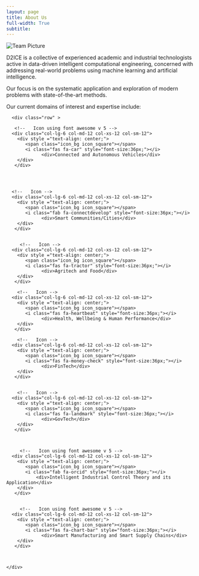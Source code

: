 ```yaml
---
layout: page
title: About Us
full-width: True
subtitle: 
---
```


![Team Picture](/assets/img/team.jpg)


D2ICE is a collective of experienced academic and industrial technologists active in data-driven intelligent computational engineering, concerned with addressing real-world problems using machine learning and artificial intelligence.

Our focus is on the systematic application and exploration of modern problems with state-of-the-art methods.

Our current domains of interest and expertise include:


<!-- Set up icons -->
<div class="container-fluid">
   
      <div class="row" >     
   
       <!--   Icon using font awesome v 5 -->
      <div class="col-lg-6 col-md-12 col-xs-12 col-sm-12">
        <div style ="text-align: center;">
           <span class="icon_bg icon_square"></span>
           <i class="fas fa-car" style="font-size:36px;"></i>
                 <div>Connected and Autonomous Vehicles</div>
        </div>
       </div> 
               
      
        
                  
      <!--   Icon -->
      <div class="col-lg-6 col-md-12 col-xs-12 col-sm-12">
        <div style ="text-align: center;">
           <span class="icon_bg icon_square"></span>
           <i class="fab fa-connectdevelop" style="font-size:36px;"></i>
                 <div>Smart Communities/Cities</div>
        </div>
       </div> 
           
      
         <!--   Icon -->
      <div class="col-lg-6 col-md-12 col-xs-12 col-sm-12">
        <div style ="text-align: center;">
           <span class="icon_bg icon_square"></span>
           <i class="fas fa-tractor" style="font-size:36px;"></i>
                 <div>Agritech and Food</div>
        </div>
       </div>
      
        <!--   Icon -->
      <div class="col-lg-6 col-md-12 col-xs-12 col-sm-12">
        <div style ="text-align: center;">
           <span class="icon_bg icon_square"></span>
           <i class="fas fa-heartbeat" style="font-size:36px;"></i>
                 <div>Health, Wellbeing & Human Performance</div>
        </div>
       </div>
      
        <!--   Icon -->
      <div class="col-lg-6 col-md-12 col-xs-12 col-sm-12">
        <div style ="text-align: center;">
           <span class="icon_bg icon_square"></span>
           <i class="fas fa-money-check" style="font-size:36px;"></i>
                 <div>FinTech</div>
        </div>
       </div>

      
        <!--   Icon -->
      <div class="col-lg-6 col-md-12 col-xs-12 col-sm-12">
        <div style ="text-align: center;">
           <span class="icon_bg icon_square"></span>
           <i class="fas fa-landmark" style="font-size:36px;"></i>
                 <div>GovTech</div>
        </div>
       </div>
         
         
   
         <!--   Icon using font awesome v 5 -->
      <div class="col-lg-6 col-md-12 col-xs-12 col-sm-12">
        <div style ="text-align: center;">
           <span class="icon_bg icon_square"></span>
           <i class="fab fa-orcid" style="font-size:36px;"></i>
               <div>Intelligent Industrial Control Theory and its Application</div>
        </div>
       </div>
                  
                  
         <!--   Icon using font awesome v 5 -->
      <div class="col-lg-6 col-md-12 col-xs-12 col-sm-12">
        <div style ="text-align: center;">
           <span class="icon_bg icon_square"></span>
           <i class="fas fa-chart-bar" style="font-size:36px;"></i>
                 <div>Smart Manufacturing and Smart Supply Chains</div>
        </div>
       </div>           
      
      
      
    </div>            
 </div>

